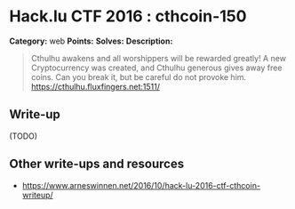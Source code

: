 # Hack.lu CTF 2016 : cthcoin-150

**Category:** web
**Points:**
**Solves:**
**Description:**

> Cthulhu awakens and all worshippers will be rewarded greatly! A new Cryptocurrency was created, and Cthulhu generous gives away free coins. Can you break it, but be careful do not provoke him. <https://cthulhu.fluxfingers.net:1511/>


## Write-up

(TODO)

## Other write-ups and resources

* https://www.arneswinnen.net/2016/10/hack-lu-2016-ctf-cthcoin-writeup/
